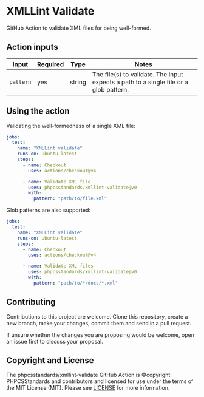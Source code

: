 # XMLLint Validate

GitHub Action to validate XML files for being well-formed.

## Action inputs

| Input     | Required | Type   | Notes                                                                                 |
|-----------|----------|--------|---------------------------------------------------------------------------------------|
| `pattern` | yes      | string | The file(s) to validate. The input expects a path to a single file or a glob pattern. |


## Using the action

Validating the well-formedness of a single XML file:
```yaml
jobs:
  test:
    name: "XMLLint validate"
    runs-on: ubuntu-latest
    steps:
      - name: Checkout
        uses: actions/checkout@v4

      - name: Validate XML file
        uses: phpcsstandards/xmllint-validate@v0
        with:
          pattern: "path/to/file.xml"
```

Glob patterns are also supported:
```yaml
jobs:
  test:
    name: "XMLLint validate"
    runs-on: ubuntu-latest
    steps:
      - name: Checkout
        uses: actions/checkout@v4

      - name: Validate XML files
        uses: phpcsstandards/xmllint-validate@v0
        with:
          pattern: "path/to/*/docs/*.xml"
```


## Contributing

Contributions to this project are welcome. Clone this repository, create a new branch, make your changes, commit them and send in a pull request.

If unsure whether the changes you are proposing would be welcome, open an issue first to discuss your proposal.


## Copyright and License

The phpcsstandards/xmllint-validate GitHub Action is ©copyright PHPCSStandards and contributors and licensed for use under the terms of the MIT License (MIT).
Please see [LICENSE](LICENSE) for more information.
